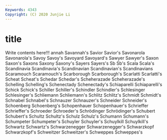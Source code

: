 ```yaml
---
Keywords: 4343
Copyright: (C) 2020 Junjie Li
---
```


# title

Write contents here!!!
annah 
Savannah's 
Savior 
Savior's 
Savonarola 
Savonarola's
Savoy 
Savoy's 
Savoyard 
Savoyard's 
Sawyer 
Sawyer's 
Saxon 
Saxon's 
Saxons 
Saxony
Saxony's 
Sayers 
Sayers's 
Sb 
Sb's 
Scala 
Scala's 
Scandinavia 
Scandinavia's 
Scandinavian
Scandinavian's 
Scandinavians 
Scaramouch 
Scaramouch's 
Scarborough 
Scarborough's 
Scarlatti 
Scarlatti's 
Scheat 
Scheat's
Schedar 
Schedar's 
Scheherazade 
Scheherazade's 
Schelling 
Schelling's 
Schenectady 
Schenectady's 
Schiaparelli 
Schiaparelli's
Schick 
Schick's 
Schiller 
Schiller's 
Schindler 
Schindler's 
Schlesinger 
Schlesinger's 
Schliemann 
Schliemann's
Schlitz 
Schlitz's 
Schmidt 
Schmidt's 
Schnabel 
Schnabel's 
Schnauzer 
Schnauzer's 
Schneider 
Schneider's
Schoenberg 
Schoenberg's 
Schopenhauer 
Schopenhauer's 
Schrieffer 
Schrieffer's 
Schroeder 
Schroeder's 
Schrödinger 
Schrödinger's
Schubert 
Schubert's 
Schultz 
Schultz's 
Schulz 
Schulz's 
Schumann 
Schumann's 
Schumpeter 
Schumpeter's
Schuyler 
Schuyler's 
Schuylkill 
Schuylkill's 
Schwartz 
Schwartz's 
Schwarzenegger 
Schwarzenegger's 
Schwarzkopf 
Schwarzkopf's
Schweitzer 
Schweitzer's 
Schweppes 
Schweppes's 
